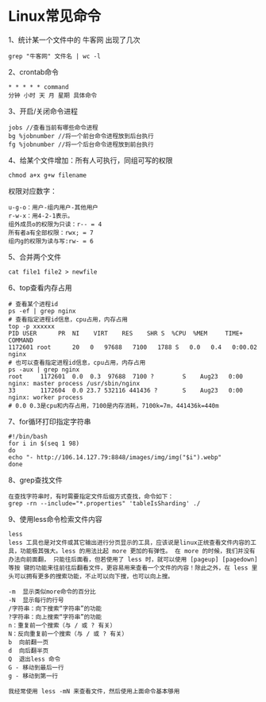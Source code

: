 # Linux常见命令

1、统计某一个文件中的 牛客网 出现了几次

```shell
grep "牛客网" 文件名 | wc -l
```

2、crontab命令

```shell
* * * * * command
分钟 小时 天 月 星期 具体命令
```

3、开启/关闭命令进程

```shell
jobs //查看当前有哪些命令进程
bg %jobnumber //将一个前台命令进程放到后台执行
fg %jobnumber //将一个后台命令进程放到前台执行
```

4、给某个文件增加：所有人可执行，同组可写的权限

```shell
chmod a+x g+w filename
```

权限对应数字：

```
u-g-o：用户-组内用户-其他用户
r-w-x：用4-2-1表示。
组外成员o的权限为只读：r-- = 4
所有者a有全部权限：rwx; = 7
组内g的权限为读与写:rw- = 6
```

5、合并两个文件

```shell
cat file1 file2 > newfile
```

6、top查看内存占用

```shell
# 查看某个进程id
ps -ef | grep nginx
# 查看指定进程id信息，cpu占用，内存占用
top -p xxxxxx
PID USER      PR  NI    VIRT    RES    SHR S  %CPU  %MEM     TIME+ COMMAND
1172601 root      20   0   97688   7100   1788 S   0.0   0.4   0:00.02 nginx
# 也可以查看指定进程id信息，cpu占用，内存占用
ps -aux | grep nginx
root     1172601  0.0  0.3  97688  7100 ?        S    Aug23   0:00 nginx: master process /usr/sbin/nginx
33       1172604  0.0 23.7 532116 441436 ?       S    Aug23   0:00 nginx: worker process
# 0.0 0.3是cpu和内存占用，7100是内存消耗，7100k=7m，441436k=440m
```

7、for循环打印指定字符串

```shell
#!/bin/bash
for i in $(seq 1 98)
do
echo "- http://106.14.127.79:8848/images/img/img("$i").webp"
done
```

8、grep查找文件

```shell
在查找字符串时，有时需要指定文件后缀方式查找，命令如下：
grep -rn --include="*.properties" 'tableIsSharding' ./  
```

9、使用less命令检索文件内容

```shell
less
less 工具也是对文件或其它输出进行分页显示的工具，应该说是linux正统查看文件内容的工具，功能极其强大。less 的用法比起 more 更加的有弹性。 在 more 的时候，我们并没有办法向前面翻， 只能往后面看，但若使用了 less 时，就可以使用 [pageup] [pagedown] 等按 键的功能来往前往后翻看文件，更容易用来查看一个文件的内容！除此之外，在 less 里头可以拥有更多的搜索功能，不止可以向下搜，也可以向上搜。

-m  显示类似more命令的百分比
-N  显示每行的行号
/字符串：向下搜索“字符串”的功能
?字符串：向上搜索“字符串”的功能
n：重复前一个搜索（与 / 或 ? 有关）
N：反向重复前一个搜索（与 / 或 ? 有关）
b  向前翻一页
d  向后翻半页
Q  退出less 命令
G - 移动到最后一行
g - 移动到第一行

我经常使用 less -mN 来查看文件，然后使用上面命令基本够用
```